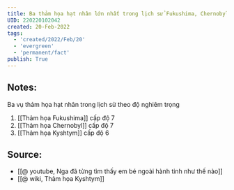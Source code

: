 ```yaml
---
title: Ba thảm họa hạt nhân lớn nhất trong lịch sử Fukushima, Chernobyl, Kyshtym
UID: 220220102042
created: 20-Feb-2022
tags:
  - 'created/2022/Feb/20'
  - 'evergreen'
  - 'permanent/fact'
publish: True
---
```

## Notes:
Ba vụ thảm họa hạt nhân trong lịch sử theo độ nghiêm trọng
1. [[Thảm họa Fukushima]] cấp độ 7
2. [[Thảm họa Chernobyl]] cấp độ 7
3. [[Thảm họa Kyshtym]] cấp độ 6

## Source:
- [[@ youtube, Nga đã từng tìm thấy em bé ngoài hành tinh như thế nào]]
- [[@ wiki, Thảm họa Kyshtym]]


